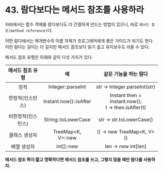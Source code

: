 # 43. 람다보다는 메서드 참조를 사용하라

자바에서는 함수 객체를 람다보다도 더 간결하게 만드는 방법이 있으니, 바로 `메서드 참조(method reference)`다.

어떤 람다에서는 매개변수의 이름 자체가 프로그래머에게 좋은 가이드가 되기도 한다.  
이런 람다는 길이는 더 길지만 메서드 참조보다 읽기 쉽고 유지보수도 쉬울 수 있다.

메서드 참조 유형은 아래와 같이 다섯 가지가 있다.

|  메서드 참조 유형  |           예           |                  같은 기능을 하는 람다                  |
| :----------------: | :--------------------: | :-----------------------------------------------------: |
|        정적        |   Integer::parseInt    |              str -> Integer.parseInt(str)               |
|  한정적(인스턴스)  | Instant.now()::isAfter | Instant then = Instant.now(); <br> t -> then.isAfter(t) |
| 비한정적(인스턴스) |  String::toLowerCase   |                str -> str.toLowerCase()                 |
|   클래스 생성자    |   TreeMap<K, V>::new   |                () -> new TreeMap<K, V>()                |
|    배열 생성자     |       int[]::new       |                   len -> new int[len]                   |

**메서드 참조 쪽이 짧고 명확하다면 메서드 참조를 쓰고, 그렇지 않을 때만 람다를 사용하자.**
